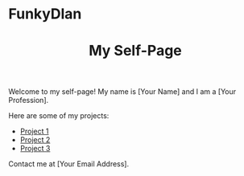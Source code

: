 # FunkyDlan
<!DOCTYPE html>
<html>
<head>
	<title>My Self-Page</title>
</head>
<body>
	<header>
		<h1>My Self-Page</h1>
	</header>
	<main>
		<p>Welcome to my self-page! My name is [Your Name] and I am a [Your Profession].</p>
		<p>Here are some of my projects:</p>
		<ul>
			<li><a href="https://github.com/your-username/project-1">Project 1</a></li>
			<li><a href="https://github.com/your-username/project-2">Project 2</a></li>
			<li><a href="https://github.com/your-username/project-3">Project 3</a></li>
		</ul>
	</main>
	<footer>
		<p>Contact me at [Your Email Address].</p>
	</footer>
</body>
</html>
